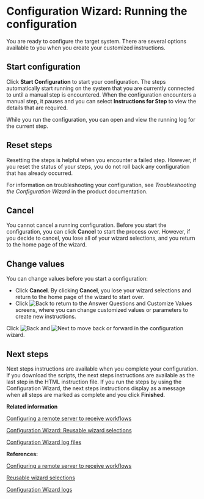 # Configuration Wizard: Running the configuration

You are ready to configure the target system. There are several options available to you when you create your customized instructions.

## Start configuration

Click **Start Configuration** to start your configuration. The steps automatically start running on the system that you are currently connected to until a manual step is encountered. When the configuration encounters a manual step, it pauses and you can select **Instructions for Step** to view the details that are required.

While you run the configuration, you can open and view the running log for the current step.

## Reset steps

Resetting the steps is helpful when you encounter a failed step. However, if you reset the status of your steps, you do not roll back any configuration that has already occurred.

For information on troubleshooting your configuration, see *Troubleshooting the Configuration Wizard* in the product documentation.

## Cancel

You cannot cancel a running configuration. Before you start the configuration, you can click **Cancel** to start the process over. However, if you decide to cancel, you lose all of your wizard selections, and you return to the home page of the wizard.

## Change values

You can change values before you start a configuration:

-   Click **Cancel**. By clicking **Cancel**, you lose your wizard selections and return to the home page of the wizard to start over.
-   Click ![Back](../images/cw_backicon.jpg) to return to the Answer Questions and Customize Values screens, where you can change customized values or parameters to create new instructions.

Click ![Back](../images/cw_backicon.jpg) and ![Next](../images/cw_forwardicon.jpg) to move back or forward in the configuration wizard.

## Next steps

Next steps instructions are available when you complete your configuration. If you download the scripts, the next steps instructions are available as the last step in the HTML instruction file. If you run the steps by using the Configuration Wizard, the next steps instructions display as a message when all steps are marked as complete and you click **Finished**.

**Related information**  


[Configuring a remote server to receive workflows](../cw_panelhelp/cw_cfg_remote.md)

[Configuration Wizard: Reusable wizard selections](../cw_panelhelp/cw_save_settings.md)

[Configuration Wizard log files](../trouble/cfg_wizd_logs.md)

**References:**  


[Configuring a remote server to receive workflows](cw_cfg_remote.md)

[Reusable wizard selections](cw_save_settings.md)

[Configuration Wizard logs](../trouble/cfg_wizd_logs.html)

